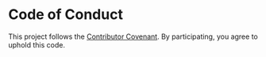 # Code of Conduct

This project follows the [Contributor Covenant](https://www.contributor-covenant.org/version/2/1/code_of_conduct/).
By participating, you agree to uphold this code.
